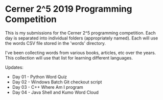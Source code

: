 # Cerner 2^5 2019 Programming Competition

This is my submissions for the Cerner 2^5 programming competition. Each day is
separated into individual folders (appropriately named). Each will use the words CSV
file stored in the 'words' directory.

I've been collecting words from various books, articles, etc over the years. This
collection will use that list for learning different languages.

Updates:
* Day 01 - Python Word Quiz
* Day 02 - Windows Batch Git checkout script
* Day 03 - C++ Where Am I program
* Day 04 - Java Shell and Kumo Word Cloud
